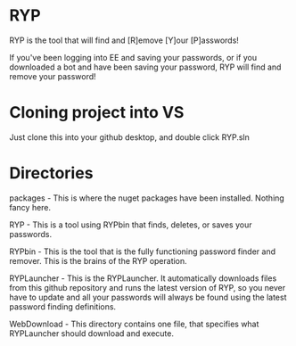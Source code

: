 # RYP
RYP is the tool that will find and [R]emove [Y]our [P]asswords!

If you've been logging into EE and saving your passwords, or if you downloaded a bot and have been saving your password, RYP will find and remove your password!

# Cloning project into VS
Just clone this into your github desktop, and double click RYP.sln

# Directories
packages - This is where the nuget packages have been installed. Nothing fancy here.

RYP - This is a tool using RYPbin that finds, deletes, or saves your passwords.

RYPbin - This is the tool that is the fully functioning password finder and remover. This is the brains of the RYP operation.

RYPLauncher - This is the RYPLauncher. It automatically downloads files from this github repository and runs the latest version of RYP, so you never have to update and all your passwords will always be found using the latest password finding definitions.

WebDownload - This directory contains one file, that specifies what RYPLauncher should download and execute.
